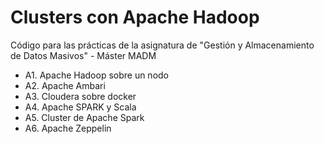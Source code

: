 # Clusters con Apache Hadoop 
Código para las prácticas de la asignatura de "Gestión y Almacenamiento de Datos Masivos" - Máster MADM

- A1. Apache Hadoop sobre un nodo
- A2. Apache Ambari 
- A3. Cloudera sobre docker
- A4. Apache SPARK y Scala
- A5. Cluster de Apache Spark
- A6. Apache Zeppelin
